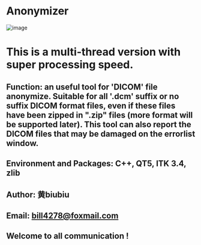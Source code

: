 # Anonymizer

![image](https://github.com/bill4278/Anonymizer/blob/MergeLogBrowserIntoMainWindow/snapshot_1.6.gif)

# This is a multi-thread version with super processing speed.

## Function: an useful tool for 'DICOM' file anonymize. Suitable for all '.dcm' suffix or no suffix DICOM format files, even if these files have been zipped in ".zip" files (more format will be supported later). This tool can also report the DICOM files that may be damaged on the errorlist window.

## Environment and Packages: C++, QT5, ITK 3.4, zlib

## Author: 黄biubiu
## Email: bill4278@foxmail.com
## Welcome to all communication !

